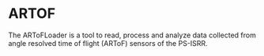 # ARTOF
The ARToFLoader is a tool to read, process and analyze data collected from angle resolved time of flight (ARToF) sensors of the PS-ISRR.